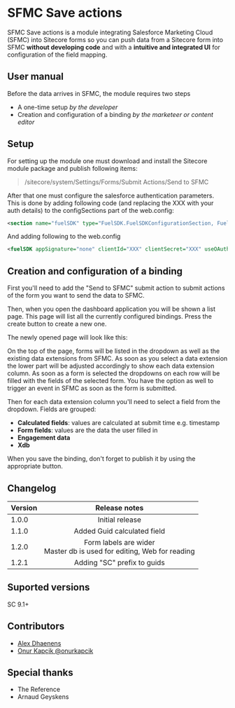 # SFMC Save actions
SFMC Save actions is a module integrating Salesforce Marketing Cloud (SFMC) into Sitecore forms so you can push data from a Sitecore form into SFMC __without developing code__ and with a __intuitive and integrated UI__ for configuration of the field mapping.
## User manual
Before the data arrives in SFMC, the module requires two steps
* A one-time setup _by the developer_
* Creation and configuration of a binding _by the marketeer or content editor_

## Setup
For setting up the module one must download and install the Sitecore module package and publish following items:

> /sitecore/system/Settings/Forms/Submit Actions/Send to SFMC

After that one must configure the salesforce authentication parameters. This is done by adding following code (and replacing the XXX with your auth details) to the configSections part of the web.config:

``` xml
<section name="fuelSDK" type="FuelSDK.FuelSDKConfigurationSection, FuelSDK" />
```
And adding following to the web.config

``` xml
<fuelSDK appSignature="none" clientId="XXX" clientSecret="XXX" useOAuth2Authentication="true" authEndPoint="XXX" restEndPoint="XXX" soapEndPoint="XXX" accountId="XXX"
```

## Creation and configuration of a binding
First you'll need to add the "Send to SFMC" submit action to submit actions of the form you want to send the data to SFMC.

Then, when you open the dashboard application you will be shown a list page. This page will list all the currently configured bindings. Press the  create button to create a new one.

The newly opened page will look like this:

On the top of the page, forms will be listed in the dropdown as well as the existing data extensions from SFMC. As soon as you select a data extension the lower part will be adjusted accordingly to show each data extension column. As soon as a form is selected the dropdowns on each row will be filled with the fields of the selected form. You have the option as well to trigger an event in SFMC as soon as the form is submitted.

Then for each data extension column you'll need to select a field from the dropdown. Fields are grouped:

* __Calculated fields__: values are calculated at submit time e.g. timestamp
* __Form fields__: values are the data the user filled in
* __Engagement data__
* __Xdb__

When you save the binding, don't forget to publish it by using the appropriate button.

##  Changelog
| Version        | Release notes |
| ------------- |:-------------:|
| 1.0.0     |  Initial release |
| 1.1.0      | Added Guid calculated field      |
| 1.2.0 | Form labels are wider <br>Master db is used for editing, Web for reading     |
| 1.2.1 | Adding "SC" prefix to guids      |

## Suported versions
SC 9.1+
## Contributors
* [Alex Dhaenens]( https://github.com/AlexDhaenens )
* [Onur Kapçik @onurkapcik]( https://github.com/Poseid10ur)

## Special thanks
* The Reference
* Arnaud Geyskens
